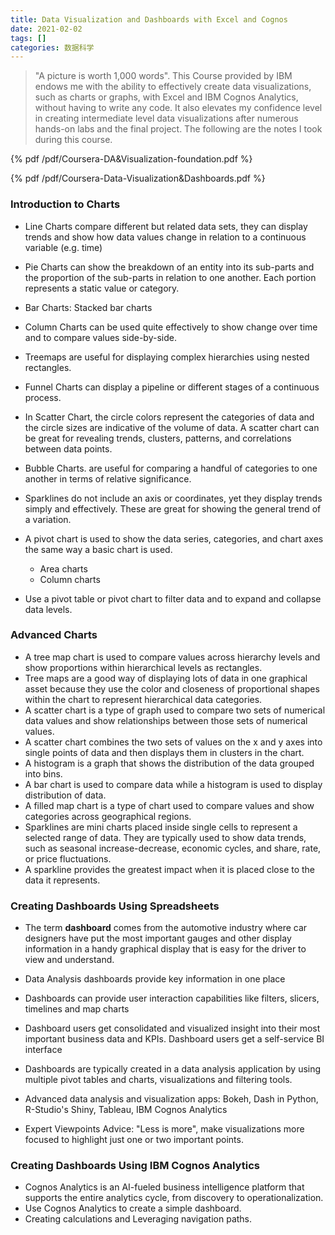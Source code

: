 ```yaml
---
title: Data Visualization and Dashboards with Excel and Cognos
date: 2021-02-02
tags: []
categories: 数据科学
---
```


> "A picture is worth 1,000 words". This Course provided by IBM endows me with the ability to effectively create data visualizations, such as charts or graphs, with Excel and IBM Cognos Analytics, without having to write any code. It also elevates my confidence level in creating intermediate level data visualizations after numerous hands-on labs and the final project. The following are the notes I took during this course.

<!--more-->

{% pdf /pdf/Coursera-DA&Visualization-foundation.pdf %}

{% pdf /pdf/Coursera-Data-Visualization&Dashboards.pdf %}

### Introduction to Charts

- Line Charts compare different but related data sets, they can display trends and show how data values change in relation to a continuous variable (e.g. time)
- Pie Charts can show the breakdown of an entity into its sub-parts and the proportion of the sub-parts in relation to one another. Each portion represents a static value or category.
- Bar Charts: Stacked bar charts
- Column Charts can be used quite effectively to show change over time and to compare values side-by-side.
- Treemaps are useful for displaying complex hierarchies using nested rectangles.
- Funnel Charts can display a pipeline or different stages of a continuous process.
- In Scatter Chart, the circle colors represent the categories of data and the circle sizes are indicative of the volume of data. A scatter chart can be great for revealing trends, clusters, patterns, and correlations between data points. 
- Bubble Charts. are useful for comparing a handful of categories to one another in terms of relative significance.
- Sparklines do not include an axis or coordinates, yet they display trends simply and effectively. These are great for showing the general trend of a variation. 

- A pivot chart is used to show the data series, categories, and chart axes the same way a basic chart is used.
  - Area charts
  - Column charts
- Use a pivot table or pivot chart to filter data and to expand and collapse data levels.

### Advanced Charts

- A tree map chart is used to compare values across hierarchy levels and show proportions within hierarchical levels as rectangles. 
- Tree maps are a good way of displaying lots of data in one graphical asset because they use the color and closeness of proportional shapes within the chart to represent hierarchical data categories.
- A scatter chart is a type of graph used to compare two sets of numerical data values and show relationships between those sets of numerical values.  
- A scatter chart combines the two sets of values on the x and y axes into single points of data and then displays them in clusters in the chart.
- A histogram is a graph that shows the distribution of the data grouped into bins. 
- A bar chart is used to compare data while a histogram is used to display distribution of data.
- A filled map chart is a type of chart used to compare values and show categories across geographical regions.
- Sparklines are mini charts placed inside single cells to represent a selected range of data. They are typically used to show data trends, such as seasonal increase-decrease, economic cycles, and share, rate, or price fluctuations.
- A sparkline provides the greatest impact when it is placed close to the data it represents.

### Creating Dashboards Using Spreadsheets

- The term **dashboard** comes from the automotive industry where car designers have put the most important gauges and other display information in a handy graphical display that is easy for the driver to view and understand.
- Data Analysis dashboards provide key information in one place
- Dashboards can provide user interaction capabilities like filters, slicers, timelines and map charts
- Dashboard users get consolidated and visualized insight into their most important business data and KPIs. Dashboard users get a self-service BI interface
- Dashboards are typically created in a data analysis application by using multiple pivot tables and charts, visualizations and filtering tools.

- Advanced data analysis and visualization apps: Bokeh, Dash in Python, R-Studio's Shiny, Tableau, IBM Cognos Analytics
- Expert Viewpoints Advice: "Less is more", make visualizations more focused to highlight just one or two important points.

### Creating Dashboards Using IBM Cognos Analytics

- Cognos Analytics is an AI-fueled business intelligence platform that supports the entire analytics cycle, from discovery to operationalization.
- Use Cognos Analytics to create a simple dashboard.
- Creating calculations and Leveraging navigation paths.